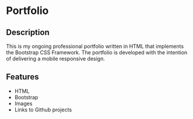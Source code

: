 # Portfolio

## Description

This is my ongoing professional portfolio written in HTML that implements the Bootstrap CSS Framework. The portfolio is developed with the intention of delivering a mobile responsive design.

## Features

* HTML
* Bootstrap
* Images
* Links to Github projects
